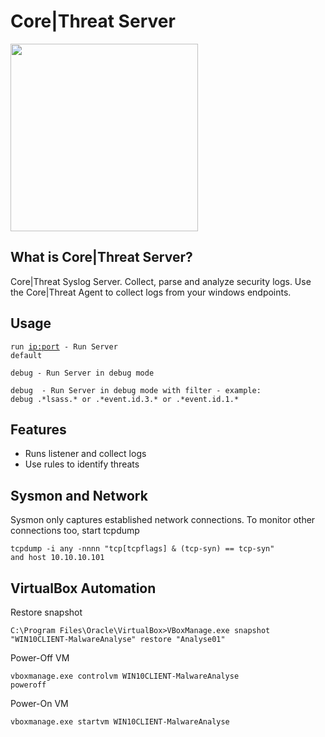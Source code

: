 # Core|Threat Server
<img src="https://corethreat.net/ct_logo_big.png" height="300px"> 

## What is Core|Threat Server?
Core|Threat Syslog Server. Collect, parse and analyze security logs. Use the Core|Threat Agent to collect logs from your windows endpoints.

## Usage
<code>run <ip:port> - Run Server default</code>
  
<code>debug - Run Server in debug mode</code>
  
<code>debug <regex> - Run Server in debug mode with filter - example: debug .\*lsass.\* or .\*event.id.3.\* or .\*event.id.1.\*</code>

## Features
+ Runs listener and collect logs
+ Use rules to identify threats

## Sysmon and Network
Sysmon only captures established network connections. To monitor other connections too, start tcpdump

<code>tcpdump -i any -nnnn "tcp[tcpflags] & (tcp-syn) == tcp-syn" and host 10.10.10.101</code>

## VirtualBox Automation
 Restore snapshot
 
<code>C:\Program Files\Oracle\VirtualBox>VBoxManage.exe snapshot "WIN10CLIENT-MalwareAnalyse" restore "Analyse01"</code>

 Power-Off VM
 
<code>vboxmanage.exe controlvm WIN10CLIENT-MalwareAnalyse poweroff</code>

 Power-On VM
 
<code>vboxmanage.exe startvm WIN10CLIENT-MalwareAnalyse</code>

